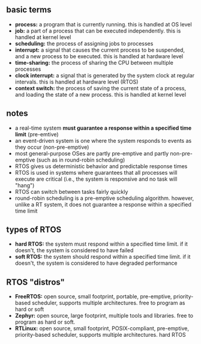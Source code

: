 ## basic terms
*   **process:** a program that is currently running. this is handled at OS level
*   **job:** a part of a process that can be executed independently. this is handled at kernel level
*   **scheduling:** the process of assigning jobs to processes
*   **interrupt:** a signal that causes the current process to be suspended, and a new process to be executed. this is handled at hardware level
*   **time-sharing:** the process of sharing the CPU between multiple processes
*   **clock interrupt:** a signal that is generated by the system clock at regular intervals. this is handled at hardware level (RTOS)
*   **context switch:** the process of saving the current state of a process, and loading the state of a new process. this is handled at kernel level

## notes
*   a real-time system **must guarantee a response within a specified time limit** (pre-emtive)
*   an event-driven system is one where the system responds to events as they occur (non-pre-emptive)
*   most general-purpose OSes are partly pre-emptive and partly non-pre-emptive (such as in round-robin scheduling)
*   RTOS gives us deterministic behavior and predictable response times
*   RTOS is used in systems where guarantees that all processes will execute are critical (i.e., the system is responsive and no task will "hang")
*   RTOS can switch between tasks fairly quickly
*   round-robin scheduling is a pre-emptive scheduling algorithm. however, unlike a RT system, it does not guarantee a response within a specified time limit

## types of RTOS
*   **hard RTOS:** the system must respond within a specified time limit. if it doesn't, the system is considered to have failed
*   **soft RTOS:** the system should respond within a specified time limit. if it doesn't, the system is considered to have degraded performance

## RTOS "distros"
*   **FreeRTOS:** open source, small footprint, portable, pre-emptive, priority-based scheduler, supports multiple architectures. free to program as hard or soft
*   **Zephyr:** open source, large footprint, multiple tools and libraries. free to program as hard or soft.
*   **RTLinux:** open source, small footprint, POSIX-compliant, pre-emptive, priority-based scheduler, supports multiple architectures. hard RTOS